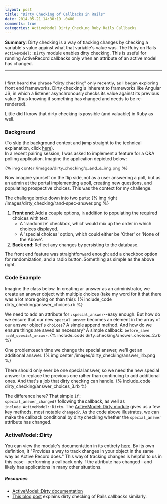 ```yaml
---
layout: post
title: "Dirty Checking of Callbacks in Rails"
date: 2014-05-21 14:30:19 -0400
comments: true
categories: ActiveModel Dirty_Checking Ruby Rails Callbacks
---
```

<strong>Summary</strong>: Dirty checking is a way of tracking changes by checking a variable's value against what that variable's value was. The Ruby on Rails <code>ActiveModel::Dirty</code> module enables dirty checking. This is useful for running ActiveRecord callbacks only when an attribute of an active model has changed.

-------
<br>
I first heard the phrase "dirty checking" only recently, as I began exploring front end frameworks. Dirty checking is inherent to frameworks like Angular JS, in which a listener asynchronously checks its value against its previous value (thus knowing if something has changed and needs to be re-rendered). 

Little did I know that dirty checking is possible (and valuable) in Ruby as well.

<!--more-->

<h3>Background</h3>
(To skip the background context and jump straight to the technical explanation, click <a href="/blog/2014/05/21/dirty-checking#code">here</a>).<br>
In a recent pairing session, I was asked to implement a feature for a Q&A polling application. Imagine the application depicted below:

{% img center /images/dirty_checking/q_and_a_img.png %}

Now imagine yourself on the flip side, not as a user answering a poll, but as an admin at the portal implementing a poll, creating new questions, and populating prospective choices. This was the context for my challenge.

The challenge broke down into two parts:
{% img right /images/dirty_checking/rand-spec-answer.png %}
<ol>
  <li>
    <strong>Front end</strong>: Add a couple options, in addition to populating the required choices with text.
    <ul>
      <li>A 'randomize' checkbox, which would mix up the order in which choices displayed.</li>
      <li>A 'special choices' option, which could either be 'Other' or 'None of the Above'.</li>
    </ul>
  </li>
  <li><strong>Back end</strong>: Reflect any changes by persisting to the database.</li>
</ol>

The front end feature was straightforward enough: add a checkbox option for randomization, and a radio button. Something as simple as the above right.

<h3 id="code">Code Example</h3>
Imagine the class below. In creating an answer as an administrator, we create an answer object with multiple choices (take my word for it that there was a lot more going on than this):
{% include_code dirty_checking/answer_choices.rb %}

We need to add an attribute for <code>:special_answer</code>--easy enough. But how do we ensure that our new <code>special_answer</code> becomes an element in the array of our answer object's <code>choices</code>? A simple append method. And how do we ensure things are saved as necessary? A simple callback: <code>before_save :add_special_answer</code>.
{% include_code dirty_checking/answer_choices_2.rb %}

One problem:each time we change the special answer, we'll get an additional answer.
{% img center /images/dirty_checking/answer_irb.png %}

There should only ever be one special answer, so we need the new special answer to replace the previous one rather than continuing to add additional ones. And that's a job that dirty checking can handle.
{% include_code dirty_checking/answer_choices_3.rb %}

The difference here? That simple <code>if: special_answer_changed?</code> following the callback, as well as <code>  include ActiveModel::Dirty</code>. The <a href="http://api.rubyonrails.org/classes/ActiveModel/Dirty.html">ActiveModel::Dirty module</a> gives us a few key methods, most notable <code>changed?</code>. As the code above illustrates, we can make the callback conditional by dirty checking whether the <code>special_answer</code> attribute has changed.

<h3>ActiveModel::Dirty</h3>
You can view the module's documentation in its entirety <a href="http://api.rubyonrails.org/classes/ActiveModel/Dirty.html">here</a>. By its own definition, it "Provides a way to track changes in your object in the same way as Active Record does." This way of tracking changes is helpful to us in this case--performing a callback only if the attribute has changed--and likely has applications in many other situations.

<h5>Resources</h5>
<ul>
  <li><a href="http://api.rubyonrails.org/classes/ActiveModel/Dirty.html">ActiveModel::Dirty documentation</a></li>
  <li><a href="http://craftingruby.com/posts/2014/01/13/callbacks-and-dirty-objects-in-rails.html">This blog post</a> explains dirty checking of Rails callbacks similarly.</li>
</ul>
